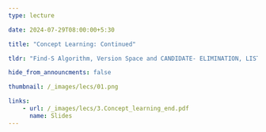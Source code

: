 ```yaml
---
type: lecture

date: 2024-07-29T08:00:00+5:30

title: "Concept Learning: Continued"

tldr: "Find-S Algorithm, Version Space and CANDIDATE- ELIMINATION, LIST-THEN-ELIMINATION Algorithm, Overview to Desicion Tree."

hide_from_announcments: false

thumbnail: /_images/lecs/01.png

links: 
    - url: /_images/lecs/3.Concept_learning_end.pdf
      name: Slides
---
```

